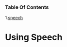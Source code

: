 ### Table Of Contents

1.[speech](https://github.com/ufukakbulut/ufuka/new/main#using-speech)

# Using Speech
